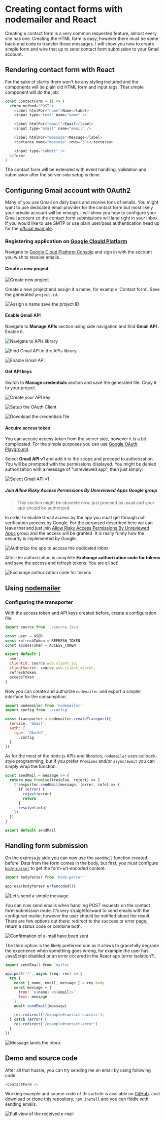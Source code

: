 # Creating contact forms with nodemailer and React

Creating a contact form is a very common requested feature, almost every site has one. Creating the HTML form is easy, however there must be some back-end code to transfer those messages. I will show you how to create simple form and wire that up to send contact form submission to your Gmail account.

## Rendering contact form with React

For the sake of clarity there won't be any styling included and the components will be plain old HTML form and input tags. That simple component will do the job:

```javascript
const ContactForm = () => (
  <form method="POST">
    <label htmlFor="name">Name</label>
    <input type="text" name="name" />

    <label htmlFor="email">Email</label>
    <input type="email" name="email" />

    <label htmlFor="message">Message</label>
    <textarea name="message" rows="3"></textarea>

    <input type="submit" />
  </form>
)
```

The contact form will be extended with event handling, validation and submission after the server-side setup is done.

## Configuring Gmail account with OAuth2

Many of you use Gmail on daily basis and receive tons of emails. You might want to use dedicated email provider for the contact form but most likely your private account will be enough. I will show you how to configure your Gmail account so the contact form submissions will land right in your inbox.
If you would like to use SMTP or use plain user/pass authentication head up for the [official example](https://nodemailer.com/about/#tl-dr).

### Registering application on [Google Clould Platform](https://console.cloud.google.com)

Navigate to [Google Cloud Platform Console](https://console.cloud.google.com) and sign in with the account you wish to receive emails.

#### Create a new project

![Create new project](./images/create-prompt.jpg)

Create a new project and assign it a name, for example 'Contact form'. Save the generated `project-id`.

![Assign a name save the project ID](./images/new-project.jpg)

#### Enable Gmail API

Navigate to **Manage APIs** section using side navigation and find **Gmail API** . Enable it.

![Navigate to APIs library](./images/api-services-menu.jpg)

![Find Gmail API in the APIs library](./images/api-library.jpg)

![Enable Gmail API](./images/gmail-api-enable.jpg)

#### Get API keys

Switch to **Manage credentials** section and save the generated file. Copy it to your project.

![Create your API key](./images/api-key-created.jpg)

![Setup the OAuth Client](./images/oauth-client.jpg)

![Download the credentials file](./images/credentials.jpg)

#### Accuire access token

You can accuire access token from the server side, however it is a bit complicated. For the simple purposes you can use [Google OAuth Playground](https://developers.google.com/oauthplayground/).

Select **Gmail API v1** and add it to the scope and proceed to authorization. You will be prompted with the permissions displayed. You might be denied authorization with a message of "unreviewed app", then just simply:

![Select Gmail API v1](./images/gmail-api.jpg)

##### Join Allow Risky Access Permissions By Unreviewed Apps Google group

> This section might be obsolete now, just proceed as usual and your app should be authorized.

In order to enable Gmail access by the app you must get through out verification process by Google. For the purposed described here we can leave that and just join [Allow Risky Access Permissions By Unreviewed Apps](https://groups.google.com/forum/#!forum/risky-access-by-unreviewed-apps) group and the access will be granted. It is really funny how the security is implemented by Google.

![Authorize the app to access the dedicated inbox](./images/authorize.jpg)

After the authorization is complete **Exchange authorization code for tokens** and save the access and refresh tokens. You are all set!

![Exchange authorization code for tokens](./images/exchange.jpg)

## Using [nodemailer](https://github.com/nodemailer/nodemailer)

### Configuring the transporter

With the access token and API keys created before, create a configuration file:

```javascript
import source from './source.json'

const user = USER
const refreshToken = REFRESH_TOKEN
const accessToken = ACCESS_TOKEN

export default {
  user,
  clientId: source.web.client_id,
  clientSecret: source.web.client_secret,
  refreshToken,
  accessToken
}
```

Now you can create and authorize `nodemailer` and export a simpler interface for the consumption.

```javascript
import nodemailer from 'nodemailer'
import config from './config'

const transporter = nodemailer.createTransport({
  service: 'Gmail',
  auth: {
    type: 'OAuth2',
    ...config
  }
})
```

As for the most of the node.js APIs and libraries, `nodemailer` uses callback-style programming, but if you prefer `Promises` and/or `async/await` you can simply wrap the function:

```javascript
const sendMail = message => {
  return new Promise((resolve, reject) => {
    transporter.sendMail(message, (error, info) => {
      if (error) {
        reject(error)
        return
      }
      resolve(info)
    })
  })
}

export default sendMail
```

## Handling form submission

On the express.js side you can now use the `sendMail` function created before. Data from the form comes in the body, but first, you must configure [`body-parser`](https://github.com/expressjs/body-parser) to get the form-url-encoded content.

```javascript
import bodyParser from 'body-parser'

app.use(bodyParser.urlencoded())
```

![Let’s send a simple message](./images/before-send.jpg)

You can now send emails when handling POST requests on the contact form submission route. It’s very straightforward to send emails with the configured mailer, however the user should be notified about the result. There are few options out there: redirect to the success or error page, return a status code or combine both.

![Confirmation of e-mail have been sent](./images/sent.jpg)

The third option is the likely preferred one as it allows to gracefully degrade the experience when something goes wrong, for example the user has JavaScript disabled or an error occured in the React app (error isolation?).

```javascript
import sendEmail from 'mailer'

app.post('/', async (req, res) => {
  try {
    const { name, email, message } = req.body
    const message = {
      from: `${name} <${email}>`
      text: message
    }
    await sendEmail(message)

    res.redirect('/example#contact-success');
  } catch (error) {
    res.redirect('/example#contact-error')
  }
})
```

![Message lands the inbox](./images/incoming.jpg)

## Demo and source code

After all that hussle, you can try sending me an email by using following code:

```javascript
<ContactForm />
```

Working example and source code of this article is available on [GitHub](https://github.com/ciunkos/creating-contact-forms-with-nodemailer-and-react).
Just download or clone this repository, `npm install` and you can fiddle with sending emails.

![Full view of the received e-mail](./images/result.jpg)
